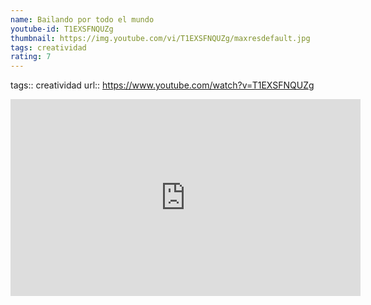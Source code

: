 ```yaml
---
name: Bailando por todo el mundo
youtube-id: T1EXSFNQUZg
thumbnail: https://img.youtube.com/vi/T1EXSFNQUZg/maxresdefault.jpg
tags: creatividad
rating: 7
---
```

tags:: creatividad
url:: https://www.youtube.com/watch?v=T1EXSFNQUZg

<iframe width='560' height='315' src='https://www.youtube.com/embed/T1EXSFNQUZg' title='YouTube video player' frameborder='0' allow='accelerometer; autoplay; clipboard-write; encrypted-media; gyroscope; picture-in-picture; web-share' allowfullscreen></iframe>


